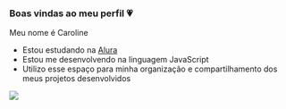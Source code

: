 ### Boas vindas ao meu perfil 💗

Meu nome é Caroline

- Estou estudando na [Alura](https://www.alura.com.br)
- Estou me desenvolvendo na linguagem JavaScript
- Utilizo esse espaço para minha organização e compartilhamento dos meus projetos desenvolvidos

![](https://media1.tenor.com/m/Y_RgUg3Z31IAAAAC/bloom-winx-club.gif)
